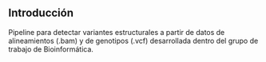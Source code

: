 ## Introducción

Pipeline para detectar variantes estructurales a partir de datos de alineamientos (.bam) y de genotipos (.vcf) desarrollada dentro del grupo de trabajo de Bioinformática.
